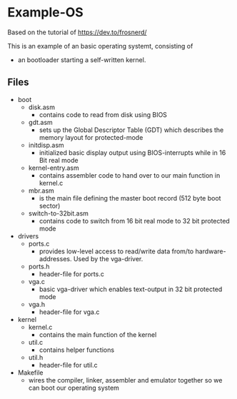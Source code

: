 # Example-OS
Based on the tutorial of https://dev.to/frosnerd/

This is an example of an basic operating systemt, consisting of 
- an bootloader starting a self-written kernel.


## Files
- boot
	- disk.asm
		- contains code to read from disk using BIOS
	- gdt.asm
		- sets up the Global Descriptor Table (GDT) which describes the memory layout for protected-mode
	- initdisp.asm
		- initialized basic display output using BIOS-interrupts while in 16 Bit real mode
	- kernel-entry.asm
		- contains assembler code to hand over to our main function in kernel.c
	- mbr.asm
		- is the main file defining the master boot record (512 byte boot sector)
	- switch-to-32bit.asm
		- contains code to switch from 16 bit real mode to 32 bit protected mode
- drivers
	- ports.c
		- provides low-level access to read/write data from/to hardware-addresses. Used by the vga-driver.
	- ports.h
		- header-file for ports.c
	- vga.c
		- basic vga-driver which enables text-output in 32 bit protected mode
	- vga.h
		- header-file for vga.c
- kernel
	- kernel.c
		- contains the main function of the kernel
	- util.c
		- contains helper functions
	- util.h
		- header-file for util.c
- Makefile
	- wires the compiler, linker, assembler and emulator together so we can boot our operating system
 







